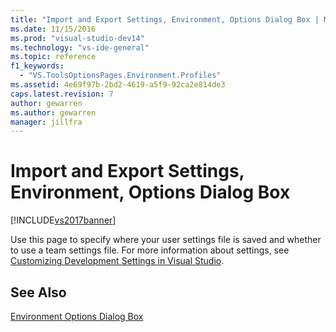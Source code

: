 ```yaml
---
title: "Import and Export Settings, Environment, Options Dialog Box | Microsoft Docs"
ms.date: 11/15/2016
ms.prod: "visual-studio-dev14"
ms.technology: "vs-ide-general"
ms.topic: reference
f1_keywords: 
  - "VS.ToolsOptionsPages.Environment.Profiles"
ms.assetid: 4e69f97b-2bd2-4619-a5f9-92ca2e814de3
caps.latest.revision: 7
author: gewarren
ms.author: gewarren
manager: jillfra
---
```

# Import and Export Settings, Environment, Options Dialog Box
[!INCLUDE[vs2017banner](../../includes/vs2017banner.md)]

Use this page to specify where your user settings file is saved and whether to use a team settings file. For more information about settings, see [Customizing Development Settings in Visual Studio](http://msdn.microsoft.com/22c4debb-4e31-47a8-8f19-16f328d7dcd3).  
  
## See Also  
 [Environment Options Dialog Box](../../ide/reference/environment-options-dialog-box.md)

